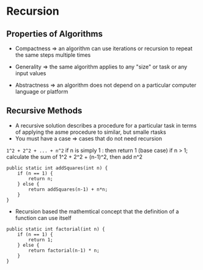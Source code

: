 # Recursion

## Properties of Algorithms
- Compactness => an algorithm can use iterations or recursion to repeat the same steps multiple times

- Generality => the same algorithm applies to any "size" or task or any input values

- Abstractness => an algorithm does not depend on a particular computer language or platform

## Recursive Methods
- A recursive solution describes a procedure for a particular task in terms of applying the asme procedure to similar, but smalle rtasks
- You must have a case => cases that do not need recursion

`1^2 + 2^2 + ... + n^2`
if n is simply 1 : then return 1 (base case)
if n > 1; calculate the sum of 1^2 + 2^2 + (n-1)^2, then add n^2

````
public static int addSquares(int n) {
	if (n == 1) {
		return n;
	} else {
		return addSquares(n-1) + n*n;
	}
}
````

- Recursion based the mathemtical concept that the definition of a function can use itself

````
public static int factorial(int n) {
	if (n == 1) {
		return 1;
	} else {
		return factorial(n-1) * n;
	}
}